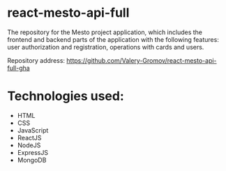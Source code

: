 # react-mesto-api-full
The repository for the Mesto project application, which includes the frontend and backend parts of the application with the following features: user authorization and registration, operations with cards and users. 

Repository address: https://github.com/Valery-Gromov/react-mesto-api-full-gha

# Technologies used:
- HTML
- CSS
- JavaScript
- ReactJS
- NodeJS
- ExpressJS
- MongoDB
